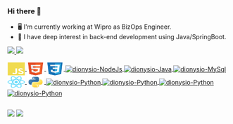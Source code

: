 ### Hi there 👋

- :desktop_computer: I'm currently working at Wipro as BizOps Engineer.
- :seedling: I have deep interest in back-end development using Java/SpringBoot.
  
<div>
  <a href="https://github.com/vdionysio">
  <img height="180em" src="https://github-readme-stats.vercel.app/api?username=vdionysio&show_icons=true&theme=dark&include_all_commits=true&count_private=true"/>
  <img height="180em" src="https://github-readme-stats.vercel.app/api/top-langs/?username=vdionysio&layout=compact&langs_count=7&theme=dark"/>
</div>
<div style="display: inline_block"><br>
  <img align="center" alt="dionysio-Js" height="30" width="40" src="https://raw.githubusercontent.com/devicons/devicon/master/icons/javascript/javascript-plain.svg">
  <img align="center" alt="dionysio-HTML" height="30" width="40" src="https://raw.githubusercontent.com/devicons/devicon/master/icons/html5/html5-original.svg">
  <img align="center" alt="dionysio-CSS" height="30" width="40" src="https://raw.githubusercontent.com/devicons/devicon/master/icons/css3/css3-original.svg">
  <img align="center" alt="dionysio-NodeJs" height="30" width="40" src="https://cdn.jsdelivr.net/gh/devicons/devicon/icons/nodejs/nodejs-original.svg" />
  <img align="center" alt="dionysio-Java" height="30" width="40" src="https://cdn.jsdelivr.net/gh/devicons/devicon/icons/java/java-original.svg"/>
  <img align="center" alt="dionysio-MySql" height="30" width="40" src="https://cdn.jsdelivr.net/gh/devicons/devicon/icons/mysql/mysql-original.svg" />
  <img align="center" alt="dionysio-React" height="30" width="40" src="https://raw.githubusercontent.com/devicons/devicon/master/icons/react/react-original.svg">
  <img align="center" alt="dionysio-Python" height="30" width="40" src="https://raw.githubusercontent.com/devicons/devicon/master/icons/python/python-original.svg">
  <img align="center" alt="dionysio-Python" height="30" width="40" align="center" src="https://cdn.jsdelivr.net/gh/devicons/devicon/icons/mongodb/mongodb-original.svg" />
  <img align="center" alt="dionysio-Python" height="30" width="40" src="https://cdn.jsdelivr.net/gh/devicons/devicon/icons/sequelize/sequelize-original.svg" />
  <img align="center" alt="dionysio-Python" height="30" width="40" src="https://cdn.jsdelivr.net/gh/devicons/devicon/icons/heroku/heroku-original.svg" />
  <img align="center" alt="dionysio-Python" height="30" width="40" src="https://cdn.jsdelivr.net/gh/devicons/devicon/icons/docker/docker-original.svg" />
</div>
  
  ##
  
<div> 
  <a href = "mailto:vini.dionysio@gmail.com"><img src="https://img.shields.io/badge/Gmail-D14836?style=for-the-badge&logo=gmail&logoColor=white" target="_blank"></a>
  <a href="https://www.linkedin.com/in/vdionysio/" target="_blank"><img src="https://img.shields.io/badge/-LinkedIn-%230077B5?style=for-the-badge&logo=linkedin&logoColor=white" target="_blank"></a>  
</div>
